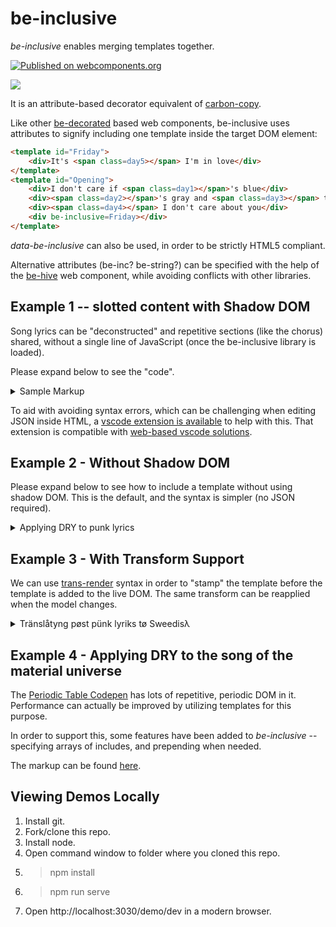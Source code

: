 # be-inclusive

*be-inclusive* enables merging templates together.  

[![Published on webcomponents.org](https://img.shields.io/badge/webcomponents.org-published-blue.svg)](https://www.webcomponents.org/element/be-inclusive)

<a href="https://nodei.co/npm/be-inclusive/"><img src="https://nodei.co/npm/be-inclusive.png"></a>

It is an attribute-based decorator equivalent of [carbon-copy](https://github.com/bahrus/carbon-copy).

Like other [be-decorated](https://github.com/bahrus/be-decorated) based web components, be-inclusive uses attributes to signify including one template inside the target DOM element:

```html
<template id="Friday">
    <div>It's <span class=day5></span> I'm in love</div>
</template>
<template id="Opening">
    <div>I don't care if <span class=day1></span>'s blue</div>
    <div><span class=day2></span>'s gray and <span class=day3></span> too</div>
    <div><span class=day4></span> I don't care about you</div>
    <div be-inclusive=Friday></div>
</template>
```

*data-be-inclusive* can also be used, in order to be strictly HTML5 compliant.

Alternative attributes (be-inc?  be-string?) can be specified with the help of the [be-hive](https://github.com/bahrus/be-hive) web component, while avoiding conflicts with other libraries.


## Example 1 -- slotted content with Shadow DOM

Song lyrics can be "deconstructed" and repetitive sections (like the chorus) shared, without a single line of JavaScript (once the be-inclusive library is loaded).

Please expand below to see the "code".

<details>
<summary>Sample Markup</summary>

```html
    <style>
        div {
        background-color: cornsilk;
        }
    </style>
        
    <h3><a href="https://www.youtube.com/watch?v=eAfyFTzZDMM" target="_blank">Beautiful</a></h3>
    <h4>Christina Aguilera</h4>
    
    <p>Don't look at me</p>
    <p>
        <div>Everyday is so wonderful</div>
        <div>Then suddenly</div>
        <div>It's hard to breathe</div>
        <div>Now and then I get insecure</div>
        <div>From all the pain</div>
        <div>I'm so ashamed</div>
    </p>


    <template id=beautiful>
        <style>
        div {
            background-color: burlywood;
        }
        </style>
        <div>
        <slot name=subjectIs></slot> beautiful
        </div>
    </template>
    <template id=down>
        <div>So don't you bring me down today</div>
    </template>
    <template id=chorus>
        <style>
        div {
            background-color: paleturquoise;
        }
        </style>

        <div be-inclusive='{
            "of": "beautiful",
            "shadow": "open"
        }'>
            <span slot=subjectIs>
                <slot name=subjectIs1></slot>
            </span>
        </div>
        <div>No matter what they say</div>
        <div prop-pronoun>Words
            <slot name=verb1></slot> bring
            <slot name=pronoun1></slot> down</div>
        <div>Oh no</div>
        <div be-inclusive='{
            "of": "beautiful",
            "shadow": "open"
        }'>
            <span slot=subjectIs>
                <slot name=subjectIs2></slot>
            </span>
        </div>
        <div>In every single way</div>
        <div>Yes words
            <slot name=verb2></slot> bring
            <slot name=pronoun2></slot> down
        </div>
        <div>Oh no</div>

        <div be-inclusive=down></div>
        <be-inclusive></be-inclusive>
    </template>

    <div be-inclusive='{
        "of": "chorus",
        "shadow": "open"
    }'>
        <span slot=verb1>can't</span>
        <span slot=verb2>can't</span>
        <span slot=pronoun1>me</span>
        <span slot=pronoun2>me</span>
        <span slot=subjectIs1>I am</span>
        <span slot=subjectIs2>I am</span>
    </div>

    <p>
        <div>To all your friends you're delirious</div>
        <div>So consumed</div>
        <div>In all your doom, ooh</div>
        <div>Trying hard to fill the emptiness</div>
        <div>The pieces gone</div>
        <div>Left the puzzle undone</div>
        <div>Ain't that the way it is</div>
    </p>
    <p>
        <div be-inclusive='{
            "of": "chorus",
            "shadow": "open"
        }'>
            <span slot=verb1>can't</span>
            <span slot=verb2>can't</span>
            <span slot=pronoun1>you</span>
            <span slot=pronoun2>you</span>
            <span slot=subjectIs1>You are</span>
            <span slot=subjectIs2>You are</span>
        </div>
    </p>
    <br>
    <template id=no-matter>
        <style>
        :host {
            background-color: blanchedalmond;
        }
        </style>
        No matter what we <slot name=verb1></slot> (no matter what we <slot name=verb2></slot>)
    </template>
    <div be-inclusive='{
        "of": "no-matter",
        "shadow": "open"
    }'>
        <span slot=verb1>do</span>
        <span slot=verb2>do</span>
    </div>
    <br>
    <div be-inclusive='{
        "of": "no-matter",
        "shadow": "open"
    }'>
        <span slot=verb1>say</span>
        <span slot=verb2>say</span>
    </div>
    <div>We're the song inside the tune (yeah, oh yeah)</div>
    <div>Full of beautiful mistakes</div>
    <p>
        <div>And everywhere we go (and everywhere we go)</div>
        <div>The sun will always shine (the sun will always, always, shine)</div>
        <div>And tomorrow we might awake</div>
        <div>On the other side</div>
    </p>
    <p>
        <div be-inclusive='{
            "of": "chorus",
            "shadow": "open"
        }'>
            <span slot=verb1>won't</span>
            <span slot=verb2>can't</span>
            <span slot=pronoun1>us</span>
            <span slot=pronoun2>us</span>
            <span slot=subjectIs1>We are</span>
            <span slot=subjectIs2>We are</span>
        </div>
    </p>
    <p>
        <div>Oh, oh</div>
        <div>Don't you bring me down today</div>
        <div>Don't you bring me down, ooh</div>
        <div>Today</div>
    </p>

```
</details>

To aid with avoiding syntax errors, which can be challenging when editing JSON inside HTML, a [vscode extension is available](https://marketplace.visualstudio.com/items?itemName=andersonbruceb.json-in-html) to help with this.  That extension is compatible with [web-based vscode solutions](https://github.dev/bahrus/be-inclusive).

## Example 2 - Without Shadow DOM

Please expand below to see how to include a template without using shadow DOM.  This is the default, and the syntax is simpler (no JSON required).

<details>
<summary>Applying DRY to punk lyrics</summary>

```html
    <a href="https://www.youtube.com/watch?v=tWbrAWmhDwY" target="_blank">Something's gone wrong again</a>
    <template id="Title">Something's gone wrong again</template>
    <template id="Title2">Something goes wrong again</template>
    <template id="Again">And again</template>
    <template id="Again2">And again, and again, again and something's gone wrong again</template>
    <template id="Again3">And again, and again, again and something goes wrong again</template>
    <template id="Agains">
        <span be-inclusive="Again"></span><br>
        <span be-inclusive="Again2"></span><br>
        <span be-inclusive="Title"></span>
    </template>
    <template id="Agains2">
        <span be-inclusive="Title2"></span><br>
        <span be-inclusive="Again"></span><br>
        <span be-inclusive="Again3"></span><br>
        <span be-inclusive="Title2"></span>
    </template>
    <template id="bus">
        <span>Nothing ever happens to people like us</span><br>
        <span>'Cept we miss the bus, something goes wrong again</span><br>
        <span>Need a smoke, use my last fifty P.</span><br>
        <span>But the machine is broke, something's gone wrong again</span>
    </template>
    <template id=main>
        <div>
            <span>Tried to find my sock</span><br>
            <span>No good, it's lost</span><br>
            <span be-inclusive="Title"></span><br>
            <span>Need a shave</span><br>
            <span>Cut myself, need a new blade</span><br>
            <span be-inclusive="Title"></span>
        </div>
        <div be-inclusive="Agains"></div>
        <div>
            <span>Tried to fry an egg</span><br>
            <span>Broke the yolk, no joke</span><br>
            <span be-inclusive="Title"></span><br>
            <span>Look at my watch, just to tell the time but the hand's come off mine</span><br>
            <span be-inclusive="Title"></span><br>
            <span be-inclusive="Title"></span>
        </div>
        <div be-inclusive="Agains"></div>
        <div be-inclusive="bus"></div>
        <div be-inclusive="Agains2"></div>
        <div be-inclusive="Agains2"></div>
        <div be-inclusive="bus"></div>
        <div be-inclusive="Agains2"></div>
        <div>
            <span>I turned up early in time for our date</span><br>
            <span>But then you turn up late, something goes wrong again</span><br>
            <span>Need a drink, go to the pub</span><br>
            <span>But the bugger's shut, something goes wrong again</span>
        </div>
        <div>
            <span be-inclusive="Title2"></span><br>
            <span be-inclusive="Again"></span><br>
            <span be-inclusive="Again3"></span><br>
            <span>Ah, something goes wrong again</span><br>
            <span be-inclusive="Title2"></span><br>
            <span be-inclusive="Title2"></span>
        </div>
    </template>

    <div be-inclusive="main"></div>

    <style>
        div{
            padding-top:20px;
        }
    </style>
```

</details>

## Example 3 - With Transform Support

We can use [trans-render](https://github.com/bahrus/trans-render) syntax in order to "stamp" the template before the template is added to the live DOM.  The same transform can be reapplied when the model changes.

<details>
    <summary>Tränslåtyng pøst pünk lyriks tø Sweedisλ</summary>

```html
<a href="https://www.youtube.com/watch?v=ucX9hVCQT_U" target="_blank">Friday I'm in Love</a>
<button id="changeDays" onclick="updateModel()">Wi not trei a holiday in Sweeden this yer</button>
<script>
    function updateModel(){
        const model = {
            day1: 'måndag', day2: 'tisdag', day3: 'onsdag', day4: 'torsdag', day5: 'fredag',
            day6: 'lördag', day7: 'söndag',
        }
        target.setAttribute('be-inclusive', JSON.stringify({model}));
    }
</script>
<template id="Friday">
    <div>It's <span class=day5></span> I'm in love</div>
</template>
<template id="Opening">
    <div>I don't care if <span class=day1></span>'s blue</div>
    <div><span class=day2></span>'s gray and <span class=day3></span> too</div>
    <div><span class=day4></span> I don't care about you</div>
    <div be-inclusive=Friday></div>
</template>

<template id="love">
    <div be-inclusive=Opening class="stanza"></div>
    <div class="stanza">
        <div><span class=day1></span> you can fall apart</div>
        <div><span class=day2></span> <span class=day3></span> break my heart</div>
        <div>Oh, <span class=day4></span> doesn't even start</div>
        <div be-inclusive=Friday></div>
    </div>
    <div class="stanza">
        <div><span class=day6></span> wait</div>
        <div>And <span class=day7></span> always comes too late</div>
        <div>But <span class=day5></span> never hesitate</div>
    </div>

    <div class="stanza">
        <div>I don't care if <span class=day1></span>'s black</div>
        <div><span class=day2></span>, <span class=day3></span> heart attack</div>
        <div><span class=day4></span> never looking back</div>
        <div be-inclusive=Friday></div>
    </div>
    <div class="stanza">
        <div><span class=day1></span> you can hold your head</div>
        <div><span class=day2></span>, <span class=day3></span> stay in bed</div>
        <div>Or <span class=day4></span> watch the walls instead</div>
        <div be-inclusive=Friday></div>
    </div>
    <div class="stanza">
        <div><span class=day6></span> wait</div>
        <div>And <span class=day7></span> always comes too late</div>
        <div>But <span class=day5></span> never hesitate</div>
    </div>
    <div class="stanza">
        <div>Dressed up to the eyes</div>
        <div>It's a wonderful surprise</div>
        <div>To see your shoes and your spirits rise</div>
        <div>Throwing out your frown</div>
        <div>And just smiling at the sound</div>
        <div>And as sleek as a shriek</div>
        <div>Spinning round and round</div>
        <div>Always take a big bite</div>
        <div>It's such a gorgeous sight</div>
        <div>To see you in the middle of the night</div>
        <div>You can never get enough</div>
        <div>Enough of this stuff</div>
        <div>It's <span class=day5></span></div>
        <div>I'm in love</div>
    </div>
    <div be-inclusive=Opening class="stanza"></div>
    <div class="stanza">
        <div><span class=day1></span> you can fall apart</div>
        <div><span class=day2></span>, <span class=day3></span> break my heart</div>
        <div><span class=day4></span> doesn't even start</div>
        <div be-inclusive=Friday></div>
    </div>
    <style>
        .stanza{
        padding-top: 20px;
    }
</style>
</template>
<div id=target be-inclusive='{
    "of": "love",
    "model": {
        "day1": "Monday",
        "day2": "Tuesday",
        "day3": "Wednesday",
        "day4": "Thursday",
        "day5": "Friday",
        "day6": "Saturday",
        "day7": "Sunday"
    },
    "transform":{
        ".day1": "day1",
        ".day2": "day2",
        ".day3": "day3",
        ".day4": "day4",
        ".day5": "day5",
        ".day6": "day6",
        ".day7": "day7"
    }
}'></div>
```

</details>

## Example 4 - Applying DRY to the song of the material universe


The [Periodic Table Codepen](https://codepen.io/mikegolus/pen/OwrPgB) has lots of repetitive, periodic DOM in it.  Performance can actually be improved by utilizing templates for this purpose.

In order to support this, some features have been added to *be-inclusive* -- specifying arrays of includes, and prepending when needed.

The markup can be found [here](https://github.com/bahrus/be-inclusive/blob/baseline/demo/periodic_table.html).

## Viewing Demos Locally

1.  Install git.
2.  Fork/clone this repo.
3.  Install node.
4.  Open command window to folder where you cloned this repo.
5.  > npm install
6.  > npm run serve
7.  Open http://localhost:3030/demo/dev in a modern browser.













